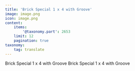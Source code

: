 ```yaml
---
title: 'Brick Special 1 x 4 with Groove'
image: image.png
icon: image.png
content:
    items:
        '@taxonomy.part': 2653
    limit: 12
    pagination: true
taxonomy:
    tag: translate
---
```


Brick Special 1 x 4 with Groove
Brick Special 1 x 4 with Groove

